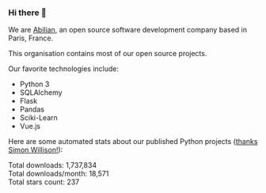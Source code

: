 ### Hi there 👋

We are [Abilian](https://abilian.com/), an open source software development company based in Paris, France.

This organisation contains most of our open source projects.

Our favorite technologies include:

- Python 3
- SQLAlchemy
- Flask
- Pandas
- Sciki-Learn
- Vue.js

Here are some automated stats about our published Python projects
([thanks Simon Willison!][sw-post]):

<!--marker-->
Total downloads: 1,737,834<br>
Total downloads/month: 18,571<br>
Total stars count: 237
<!--end-->

[sw-post]: https://simonwillison.net/2020/Jul/10/self-updating-profile-readme/
